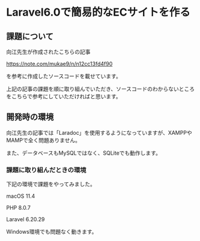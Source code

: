 # Laravel6.0で簡易的なECサイトを作る

## 課題について
向江先生が作成されたこちらの記事

https://note.com/mukae9/n/n12cc13fd4f90

を参考に作成したソースコードを載せています。

上記の記事の課題を順に取り組んでいただき、ソースコードのわからないところをこちらで参考にしていただければと思います。


## 開発時の環境

向江先生の記事では「Laradoc」を使用するようになっていますが、XAMPPやMAMPで全く問題ありません。

また、データベースもMySQLではなく、SQLiteでも動作します。

### 課題に取り組んだときの環境

下記の環境で課題をやってみました。

macOS 11.4

PHP 8.0.7

Laravel 6.20.29

Windows環境でも問題なく動きます。
